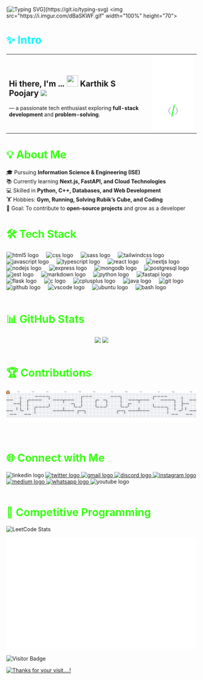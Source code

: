 [![Typing SVG](https://readme-typing-svg.demolab.com?font=Fira+Code&weight=600&size=40&pause=1000&color=08F7FE&background=FFFFFF00&vCenter=true&width=900&height=62&lines=Welcome+to+my+Github...!)](https://git.io/typing-svg)
<img src="https://i.imgur.com/dBaSKWF.gif" width="100%" height="70">

<h1 align="left">
  <font color="#08F7FE">✨ Intro </font>
</h1>

<table>
  <tr>
    <td>
      <h2>Hi there, I'm ...
        <img src="https://media.giphy.com/media/hvRJCLFzcasrR4ia7z/giphy.gif" height="30" width="30"> 
        <b>Karthik S Poojary <span> <span/></b> 
        <img src="https://emojis.slackmojis.com/emojis/images/1531849430/4246/blob-sunglasses.gif?1531849430" width="25">
      </h2>
      <p>
        — a passionate tech enthusiast exploring <b>full-stack development</b> and <b>problem-solving</b>.
      </p>
    </td>
    <td>
      <img src="assets/programmer.png" height="200">
    </td>
  </tr>
</table>






<h1 align="left">
  <font color="#39FF14">💡 About Me</font>
</h1>

<p align="left" style="margin-bottom:40px;">
🎓 Pursuing <b>Information Science & Engineering (ISE)</b><br>
📚 Currently learning <b>Next.js, FastAPI, and Cloud Technologies</b><br>
💻 Skilled in <b>Python, C++, Databases, and Web Development</b><br>
🏋️ Hobbies: <b>Gym, Running, Solving Rubik’s Cube, and Coding</b><br>
🎯 Goal: To contribute to <b>open-source projects</b> and grow as a developer
</p>

<h1 align="left">
  <font color="#39FF14">🛠 Tech Stack</font>
</h1>

<div align="left">
  <img src="https://cdn.jsdelivr.net/gh/devicons/devicon/icons/html5/html5-original.svg" height="40" alt="html5 logo"  />
  <img width="12" />
  <img src="https://cdn.jsdelivr.net/gh/devicons/devicon/icons/css3/css3-original.svg" height="40" alt="css logo"  />
  <img width="12" />
  <img src="https://cdn.jsdelivr.net/gh/devicons/devicon/icons/sass/sass-original.svg" height="40" alt="sass logo"  />
  <img width="12" />
  <img src="https://cdn.simpleicons.org/tailwindcss/06B6D4" height="40" alt="tailwindcss logo"  />
  <img width="12" />
  <img src="https://cdn.jsdelivr.net/gh/devicons/devicon/icons/javascript/javascript-original.svg" height="40" alt="javascript logo"  />
  <img width="12" />
  <img src="https://cdn.jsdelivr.net/gh/devicons/devicon/icons/typescript/typescript-original.svg" height="40" alt="typescript logo"  />
  <img width="12" />
  <img src="https://cdn.jsdelivr.net/gh/devicons/devicon/icons/react/react-original.svg" height="40" alt="react logo"  />
  <img width="12" />
  <img src="https://cdn.jsdelivr.net/gh/devicons/devicon/icons/nextjs/nextjs-original.svg" height="40" alt="nextjs logo"  />
  <img width="12" />
  <img src="https://cdn.jsdelivr.net/gh/devicons/devicon/icons/nodejs/nodejs-original.svg" height="40" alt="nodejs logo"  />
  <img width="12" />
  <img src="https://cdn.simpleicons.org/express/000000" height="40" alt="express logo"  />
  <img width="12" />
  <img src="https://cdn.simpleicons.org/mongodb/47A248" height="40" alt="mongodb logo"  />
  <img width="12" />
  <img src="https://cdn.jsdelivr.net/gh/devicons/devicon/icons/postgresql/postgresql-original.svg" height="40" alt="postgresql logo"  />
  <img width="12" />
  <img src="https://cdn.jsdelivr.net/gh/devicons/devicon/icons/jest/jest-plain.svg" height="40" alt="jest logo"  />
  <img width="12" />
  <img src="https://cdn.jsdelivr.net/gh/devicons/devicon/icons/markdown/markdown-original.svg" height="40" alt="markdown logo"  />
  <img width="12" />
  <img src="https://cdn.jsdelivr.net/gh/devicons/devicon/icons/python/python-original.svg" height="40" alt="python logo"  />
  <img width="12" />
  <img src="https://cdn.jsdelivr.net/gh/devicons/devicon/icons/fastapi/fastapi-original.svg" height="40" alt="fastapi logo"  />
  <img width="12" />
  <img src="https://skillicons.dev/icons?i=flask" height="40" alt="flask logo"  />
  <img width="12" />
  <img src="https://skillicons.dev/icons?i=c" height="40" alt="c logo"  />
  <img width="12" />
  <img src="https://cdn.jsdelivr.net/gh/devicons/devicon/icons/cplusplus/cplusplus-original.svg" height="40" alt="cplusplus logo"  />
  <img width="12" />
  <img src="https://cdn.jsdelivr.net/gh/devicons/devicon/icons/java/java-original.svg" height="40" alt="java logo"  />
  <img width="12" />
  <img src="https://cdn.jsdelivr.net/gh/devicons/devicon/icons/git/git-original.svg" height="40" alt="git logo"  />
  <img width="12" />
  <img src="https://skillicons.dev/icons?i=github" height="40" alt="github logo"  />
  <img width="12" />
  <img src="https://cdn.jsdelivr.net/gh/devicons/devicon/icons/vscode/vscode-original.svg" height="40" alt="vscode logo"  />
  <img width="12" />
  <img src="https://cdn.simpleicons.org/ubuntu/E95420" height="40" alt="ubuntu logo"  />
  <img width="12" />
  <img src="https://cdn.jsdelivr.net/gh/devicons/devicon/icons/bash/bash-original.svg" height="40" alt="bash logo"  />
</div>
<br/>

<h1 align="left">
  <font color="#39FF14">📊 GitHub Stats</font>
</h1>

<div align="center">
  <img src="https://github-readme-stats.vercel.app/api?username=KarthikSP1911&show_icons=true&theme=tokyonight&hide_border=true" height="150"/>
  <img src="https://github-readme-streak-stats.herokuapp.com/?user=KarthikSP1911&theme=tokyonight&hide_border=true" height="150"/>
</div>
<br/>

<h1 align="left">
  <font color="#39FF14">🏆 Contributions</font>
</h1>

<picture>
  <source media="(prefers-color-scheme: dark)" srcset="https://raw.githubusercontent.com/KarthikSP1911/KarthikSP1911/output/pacman-contribution-graph-dark.svg">
  <source media="(prefers-color-scheme: light)" srcset="https://raw.githubusercontent.com/KarthikSP1911/KarthikSP1911/output/pacman-contribution-graph.svg">
  <img alt="pacman contribution graph" src="https://raw.githubusercontent.com/KarthikSP1911/KarthikSP1911/output/pacman-contribution-graph.svg">
</picture>

###
<br/>

<h1 align="left">
  <font color="#39FF14">🌐 Connect with Me</font>
</h1>

<div align="left">
  <!-- LinkedIn (inactive for now) -->
  <img src="https://raw.githubusercontent.com/maurodesouza/profile-readme-generator/master/src/assets/icons/social/linkedin/default.svg" width="65" height="40" alt="linkedin logo" />

  <!-- Twitter (X) -->
  <a href="https://x.com/KarthikSP1911" target="_blank">
    <img src="https://raw.githubusercontent.com/maurodesouza/profile-readme-generator/master/src/assets/icons/social/twitter/default.svg" width="65" height="40" alt="twitter logo" />
  </a>

  <!-- Gmail -->
  <a href="mailto:karthiksp1911@gmail.com" target="_blank">
    <img src="https://raw.githubusercontent.com/maurodesouza/profile-readme-generator/master/src/assets/icons/social/gmail/default.svg" width="65" height="40" alt="gmail logo" />
  </a>

  <!-- Discord -->
  <a href="https://discord.com/users/karthik_s_p_1911" target="_blank">
    <img src="https://raw.githubusercontent.com/maurodesouza/profile-readme-generator/master/src/assets/icons/social/discord/default.svg" width="65" height="40" alt="discord logo" />
  </a>

  <!-- Instagram -->
  <a href="https://www.instagram.com/karthiksp1911/" target="_blank">
    <img src="https://raw.githubusercontent.com/maurodesouza/profile-readme-generator/master/src/assets/icons/social/instagram/default.svg" width="65" height="40" alt="instagram logo" />
  </a>

  <!-- Medium -->
  <a href="https://medium.com/@karthiksp1911" target="_blank">
    <img src="https://raw.githubusercontent.com/maurodesouza/profile-readme-generator/master/src/assets/icons/social/medium/default.svg" width="65" height="40" alt="medium logo" />
  </a>

  <!-- WhatsApp -->
  <a href="https://wa.me/8792035411" target="_blank">
    <img src="https://raw.githubusercontent.com/maurodesouza/profile-readme-generator/master/src/assets/icons/social/whatsapp/default.svg" width="65" height="40" alt="whatsapp logo" />
  </a>

  <!-- YouTube (inactive for now) -->
  <img src="https://raw.githubusercontent.com/maurodesouza/profile-readme-generator/master/src/assets/icons/social/youtube/default.svg" width="65" height="40" alt="youtube logo" />
</div>


<br/>

<h1 align="left">
  <font color="#39FF14">🧩 Competitive Programming</font>
</h1>

<div align="left">

![LeetCode Stats](https://leetcard.jacoblin.cool/karthiksp1911?theme=dark&ext=heatmap)  

</div>

![LeetCode Stats](metrics.plugin.leetcode.svg)


<img 
  src="https://visitor-badge.laobi.icu/badge?page_id=KarthikSP1911.KarthikSP1911&left_color=black&right_color=limegreen&left_text=Visitors" 
  alt="Visitor Badge" 
  style="display: block; margin: 0 auto;"
/>


[![Thanks for your visit....!](https://pimp-my-readme-next.vercel.app/api/sliding-text?emojis=&text=Thanks%20for%20your%20visit....%21)](https://pimp-my-readme-next.vercel.app)
